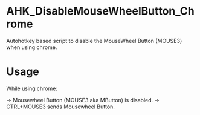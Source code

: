 # AHK_DisableMouseWheelButton_Chrome
Autohotkey based script to disable the MouseWheel Button (MOUSE3) when using chrome. 

# Usage
While using chrome:

 -> Mousewheel Button (MOUSE3 aka MButton) is disabled.
 -> CTRL+MOUSE3 sends Mousewheel Button.
